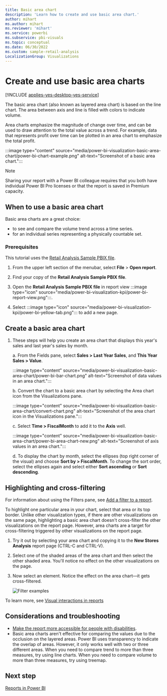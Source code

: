 ```yaml
---
title: Basic area chart
description: 'Learn how to create and use basic area chart.'
author: mihart
ms.author: mihart
ms.reviewer: 'mihart'
ms.service: powerbi
ms.subservice: pbi-visuals
ms.topic: conceptual
ms.date: 06/30/2022
ms.custom: sample-retail-analysis
LocalizationGroup: Visualizations
---
```

# Create and use basic area charts

[!INCLUDE [applies-yes-desktop-yes-service](../includes/applies-yes-desktop-yes-service.md)]

The basic area chart (also known as layered area chart) is based on the line chart. The area between axis and line is filled with colors to indicate volume.

Area charts emphasize the magnitude of change over time, and can be used to draw attention to the total value across a trend. For example, data that represents profit over time can be plotted in an area chart to emphasize the total profit.

:::image type="content" source="media/power-bi-visualization-basic-area-chart/power-bi-chart-example.png" alt-text="Screenshot of a basic area chart.":::

> [!NOTE]
> Sharing your report with a Power BI colleague requires that you both have individual Power BI Pro licenses or that the report is saved in Premium capacity.

## When to use a basic area chart

Basic area charts are a great choice:

* to see and compare the volume trend across a time series.
* for an individual series representing a physically countable set.

### Prerequisites

This tutorial uses the [Retail Analysis Sample PBIX file](https://download.microsoft.com/download/9/6/D/96DDC2FF-2568-491D-AAFA-AFDD6F763AE3/Retail%20Analysis%20Sample%20PBIX.pbix).

1. From the upper left section of the menubar, select **File** > **Open report**.

1. Find your copy of the **Retail Analysis Sample PBIX file**.

1. Open the **Retail Analysis Sample PBIX file** in report view :::image type="icon" source="media/power-bi-visualization-kpi/power-bi-report-view.png":::.

1. Select :::image type="icon" source="media/power-bi-visualization-kpi/power-bi-yellow-tab.png"::: to add a new page.


## Create a basic area chart

1. These steps will help you create an area chart that displays this year's sales and last year's sales by month.

   a. From the Fields pane, select **Sales \> Last Year Sales**, and **This Year Sales > Value**.

   :::image type="content" source="media/power-bi-visualization-basic-area-chart/power-bi-bar-chart.png" alt-text="Screenshot of data values in an area chart.":::

   b.  Convert the chart to a basic area chart by selecting the Area chart icon from the Visualizations pane.

   :::image type="content" source="media/power-bi-visualization-basic-area-chart/convert-chart.png" alt-text="Screenshot of the area chart icon in the Visualizations pane.":::

   c.  Select **Time \> FiscalMonth** to add it to the **Axis** well.

   :::image type="content" source="media/power-bi-visualization-basic-area-chart/power-bi-area-chart-new.png" alt-text="Screenshot of axis values in an area chart.":::

   d.  To display the chart by month, select the ellipses (top right corner of the visual) and choose **Sort by \> FiscalMonth**. To change the sort order, select the ellipses again and select either **Sort ascending** or **Sort descending**.

## Highlighting and cross-filtering

For information about using the Filters pane, see [Add a filter to a report](../create-reports/power-bi-report-add-filter.md).

To highlight one particular area in your chart, select that area or its top border.  Unlike other visualization types, if there are other visualizations on the same page, highlighting a basic area chart doesn't cross-filter the other visualizations on the report page. However, area charts are a target for cross-filtering triggered by other visualizations on the report page.

1. Try it out by selecting your area chart and copying it to the **New Stores Analysis** report page (CTRL-C and CTRL-V).
1. Select one of the shaded areas of the area chart and then select the other shaded area. You'll notice no effect on the other visualizations on the page.
1. Now select an element. Notice the effect on the area chart&mdash;it gets cross-filtered.

   ![Filter examples](media/power-bi-visualization-basic-area-chart/power-bi-area-chart-filters.gif)

To learn more, see [Visual interactions in reports](../create-reports/service-reports-visual-interactions.md)


## Considerations and troubleshooting

* [Make the report more accessible for people with disabilities](../create-reports/desktop-accessibility-overview.md).
* Basic area charts aren't effective for comparing the values due to the occlusion on the layered areas. Power BI uses transparency to indicate the overlap of areas. However, it only works well with two or three different areas. When you need to compare trend to more than three measures, try using line charts. When you need to compare volume to more than three measures, try using treemap.

## Next step

[Reports in Power BI](power-bi-visualization-card.md)  

